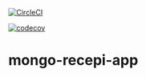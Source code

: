 [![CircleCI](https://circleci.com/gh/OliveiraLucas10/mongo-recipe-app.svg?style=svg)](https://circleci.com/gh/OliveiraLucas10/mongo-recipe-app)

[![codecov](https://codecov.io/gh/OliveiraLucas10/mongo-recipe-app/branch/master/graph/badge.svg)](https://codecov.io/gh/OliveiraLucas10/mongo-recipe-app)

# mongo-recepi-app
